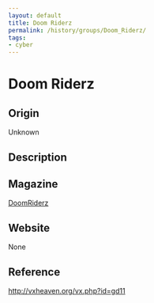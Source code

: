 ```yaml
---
layout: default
title: Doom Riderz
permalink: /history/groups/Doom_Riderz/
tags:
- cyber
---
```


Doom Riderz
===========

Origin
------
Unknown

Description
-----------


Magazine
--------
[DoomRiderz](http://vxheaven.org/vx.php?id=gd11)

Website
-------
None

Reference
---------
http://vxheaven.org/vx.php?id=gd11
